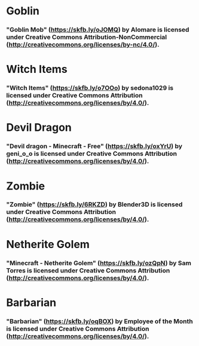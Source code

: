 # Goblin
### "Goblin Mob" (https://skfb.ly/oJOMQ) by Alomare is licensed under Creative Commons Attribution-NonCommercial (http://creativecommons.org/licenses/by-nc/4.0/).
# Witch Items
### "Witch Items" (https://skfb.ly/o7OOo) by sedona1029 is licensed under Creative Commons Attribution (http://creativecommons.org/licenses/by/4.0/).
# Devil Dragon
### "Devil dragon - Minecraft - Free" (https://skfb.ly/oxYrU) by geni_o_o is licensed under Creative Commons Attribution (http://creativecommons.org/licenses/by/4.0/).
# Zombie
### "Zombie" (https://skfb.ly/6RKZD) by Blender3D is licensed under Creative Commons Attribution (http://creativecommons.org/licenses/by/4.0/).
# Netherite Golem
### "Minecraft - Netherite Golem" (https://skfb.ly/ozQpN) by Sam Torres is licensed under Creative Commons Attribution (http://creativecommons.org/licenses/by/4.0/).
# Barbarian
### "Barbarian" (https://skfb.ly/oqBOX) by Employee of the Month is licensed under Creative Commons Attribution (http://creativecommons.org/licenses/by/4.0/).